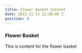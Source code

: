 ```yaml
---
title: Flower Basket Content
date: 2022-11-13 21:50:00 Z
position: 0
---
```


### Flower Basket

This is content for the flower basket